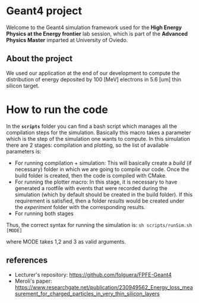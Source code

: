# Geant4 project
Welcome to the Geant4 simulation framework used for the **High Energy Physics at the Energy frontier** lab session, which is part of the **Advanced Physics Master** imparted at University of Oviedo.

## About the project
We used our application at the end of our development to compute the distribution of energy deposited by 100 [MeV] electrons in 5.6 [um] thin silicon target.

# How to run the code
In the **`scripts`**  folder you can find a bash script which manages all the compilation steps for the simulation. Basically this macro takes a parameter which is the step of the simulation one wants to compute. In this simulation there are 2 stages: compilation and plotting, so the list of available parameters is:
 
* For running compilation + simulation: This will basically create a _build_ (if necessary) folder in which we are going to compile our code. Once the build folder is created, then the code is compiled with CMake.
* For running the plotter macro: In this stage, it is necessary to have generated a rootfile with events that were recorded during the simulation (which by default should be created in the build folder). If this requirement is satisfied, then a folder _results_ would be created under the _experiment_ folder with the corresponding results.
* For running both stages

Thus, the correct syntax for running the simulation is:
 `sh scripts/runSim.sh [MODE]`

where MODE takes 1,2 and 3 as valid arguments.

## references
* Lecturer's repository: https://github.com/folguera/FPFE-Geant4
* Meroli's paper: https://www.researchgate.net/publication/230949562_Energy_loss_measurement_for_charged_particles_in_very_thin_silicon_layers



